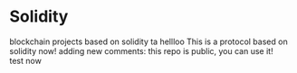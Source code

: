 # Solidity
blockchain projects based on solidity
ta
hellloo
This is a protocol based on solidity now! adding new comments: this repo is public, you can use it!
<br />
test now
